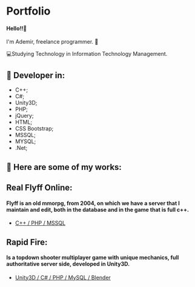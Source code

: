 # Portfolio

#### Hello!!👋

I'm Ademir, freelance programmer. 🤝

💻Studying Technology in Information Technology Management. 

## 🦄 Developer in:
  - C++;
  - C#;
  - Unity3D;
  - PHP;
  - jQuery;
  - HTML;
  - CSS Bootstrap;
  - MSSQL;
  - MYSQL;
  - .Net;
  
## 💼 Here are some of my works:

## Real Flyff Online:

  #### Flyff is an old mmorpg, from 2004, on which we have a server that I maintain and edit, both in the database and in the game that is full c++.

- [C++ / PHP / MSSQL](https://realflyff.com/)


## Rapid Fire:

  #### Is a topdown shooter multiplayer game with unique mechanics, full authoritative server side, developed in Unity3D.

- [Unity3D / C# / PHP / MySQL / Blender](https://youtube.com/playlist?list=PL78bIUG0apNpS94t-QguSEdB6c4LuSE3b)


